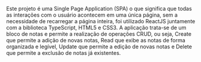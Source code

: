 Este projeto é uma Single Page Application (SPA) o que significa que todas as interações com o usuário acontecem em uma única página, 
sem a necessidade de recarregar a página inteira, foi utilizado ReactJS juntamente com a biblioteca TypeScript, HTML5 e CSS3. 
A aplicação trata-se de um bloco de notas e permite a realização de operações CRUD, ou seja, 
Create que permite a adição de novas notas, Read que exibe as notas de forma organizada e legível, Update que permite a edição de novas notas e 
Delete que permite a exclusão de notas já existentes.
